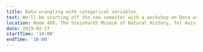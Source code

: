 ```yaml
---
title: Data wrangling with categorical variables
text: We'll be starting off the new semester with a workshop on Data wrangling with categorical variables. We'll talk about how to work with factors when importing, visualizing, and modeling your data.  We'll be using the dplyr, ggplot2, and forcats packages from the tidyverse.
location: Room 400, The Steinhardt Museum of Natural History, Tel Aviv
date: 2019-02-27
startTime: '14:00'
endTime: '16:00'
---
```

